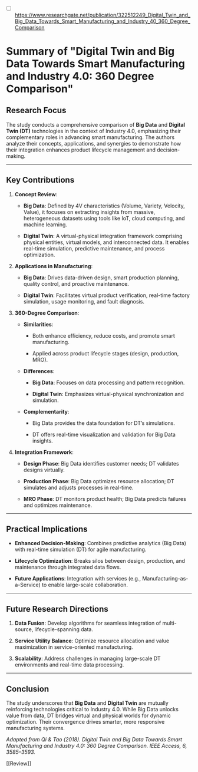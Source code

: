 - [ ] https://www.researchgate.net/publication/322512249_Digital_Twin_and_Big_Data_Towards_Smart_Manufacturing_and_Industry_40_360_Degree_Comparison


# Summary of "Digital Twin and Big Data Towards Smart Manufacturing and Industry 4.0: 360 Degree Comparison"

## Research Focus

The study conducts a comprehensive comparison of **Big Data** and **Digital Twin (DT)** technologies in the context of Industry 4.0, emphasizing their complementary roles in advancing smart manufacturing. The authors analyze their concepts, applications, and synergies to demonstrate how their integration enhances product lifecycle management and decision-making.

---

## Key Contributions

1. **Concept Review**:
    
    - **Big Data**: Defined by 4V characteristics (Volume, Variety, Velocity, Value), it focuses on extracting insights from massive, heterogeneous datasets using tools like IoT, cloud computing, and machine learning.
        
    - **Digital Twin**: A virtual-physical integration framework comprising physical entities, virtual models, and interconnected data. It enables real-time simulation, predictive maintenance, and process optimization.
        
2. **Applications in Manufacturing**:
    
    - **Big Data**: Drives data-driven design, smart production planning, quality control, and proactive maintenance.
        
    - **Digital Twin**: Facilitates virtual product verification, real-time factory simulation, usage monitoring, and fault diagnosis.
        
3. **360-Degree Comparison**:
    
    - **Similarities**:
        
        - Both enhance efficiency, reduce costs, and promote smart manufacturing.
            
        - Applied across product lifecycle stages (design, production, MRO).
            
    - **Differences**:
        
        - **Big Data**: Focuses on data processing and pattern recognition.
            
        - **Digital Twin**: Emphasizes virtual-physical synchronization and simulation.
            
    - **Complementarity**:
        
        - Big Data provides the data foundation for DT’s simulations.
            
        - DT offers real-time visualization and validation for Big Data insights.
            
4. **Integration Framework**:
    
    - **Design Phase**: Big Data identifies customer needs; DT validates designs virtually.
        
    - **Production Phase**: Big Data optimizes resource allocation; DT simulates and adjusts processes in real-time.
        
    - **MRO Phase**: DT monitors product health; Big Data predicts failures and optimizes maintenance.
        

---

## Practical Implications

- **Enhanced Decision-Making**: Combines predictive analytics (Big Data) with real-time simulation (DT) for agile manufacturing.
    
- **Lifecycle Optimization**: Breaks silos between design, production, and maintenance through integrated data flows.
    
- **Future Applications**: Integration with services (e.g., Manufacturing-as-a-Service) to enable large-scale collaboration.
    

---

## Future Research Directions

1. **Data Fusion**: Develop algorithms for seamless integration of multi-source, lifecycle-spanning data.
    
2. **Service Utility Balance**: Optimize resource allocation and value maximization in service-oriented manufacturing.
    
3. **Scalability**: Address challenges in managing large-scale DT environments and real-time data processing.
    

---

## Conclusion

The study underscores that **Big Data** and **Digital Twin** are mutually reinforcing technologies critical to Industry 4.0. While Big Data unlocks value from data, DT bridges virtual and physical worlds for dynamic optimization. Their convergence drives smarter, more responsive manufacturing systems.

_Adapted from Qi & Tao (2018). Digital Twin and Big Data Towards Smart Manufacturing and Industry 4.0: 360 Degree Comparison. IEEE Access, 6, 3585–3593._


[[Review]]